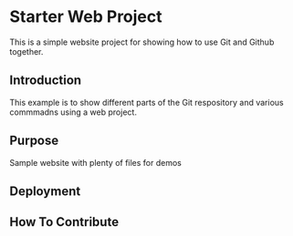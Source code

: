 # Starter Web Project

This is a simple website project for showing how to use Git and Github together.

## Introduction

This example is to show different parts of the Git respository and various commmadns using a web project.

## Purpose

Sample website with plenty of files for demos

## Deployment

## How To Contribute
